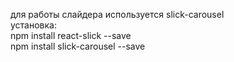 для работы слайдера используется slick-carousel <br/>
установка: <br/>
npm install react-slick --save <br/>
npm install slick-carousel --save
